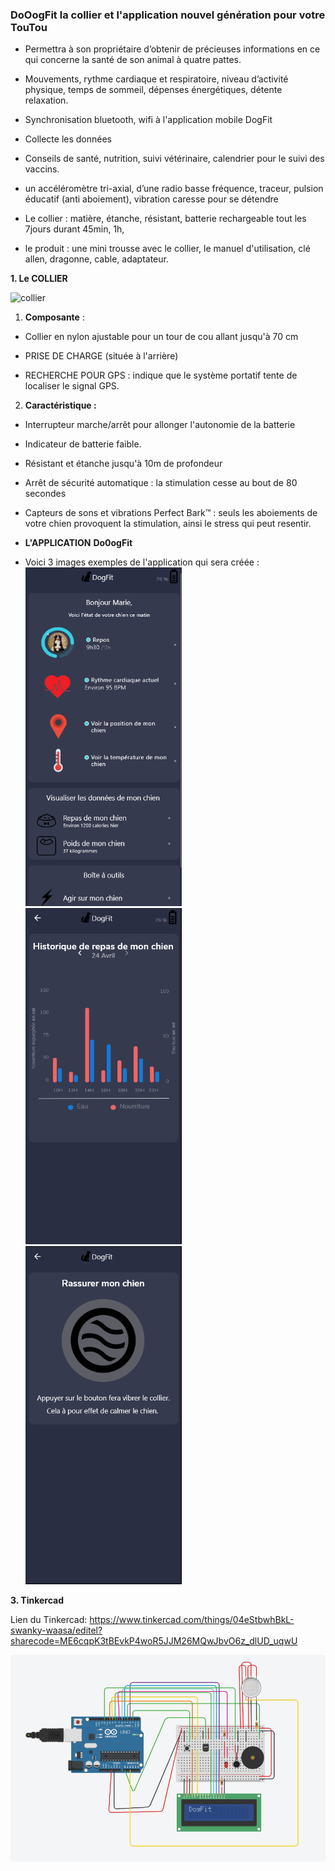 ### DoOogFit la collier et l'application nouvel génération pour votre TouTou ##

- Permettra à son propriétaire d’obtenir de précieuses informations en ce qui concerne la santé de son animal à quatre pattes.

- Mouvements, rythme cardiaque et respiratoire, niveau d’activité physique, temps de sommeil, dépenses énergétiques, détente relaxation.

- Synchronisation bluetooth, wifi à l'application mobile DogFit
- Collecte les données
- Conseils de santé, nutrition, suivi vétérinaire, calendrier pour le suivi des vaccins.
- un accéléromètre tri-axial, d’une radio basse fréquence, traceur, pulsion éducatif (anti aboiement), vibration caresse pour se détendre
- Le collier : matière, étanche, résistant, batterie rechargeable tout les 7jours durant 45min, 1h, 

- le produit : une mini trousse avec le collier, le manuel d'utilisation, clé allen, dragonne, cable, adaptateur. 

**1.  Le COLLIER**

![collier](https://user-images.githubusercontent.com/37441518/85844797-9d031a80-b7a3-11ea-8f35-d7946d3c39d0.JPG)

1. **Composante** : </br>

-  Collier en nylon ajustable pour un tour de cou allant jusqu'à 70 cm

- PRISE DE CHARGE (située à l'arrière)

- RECHERCHE POUR GPS : indique que le système portatif tente de localiser le signal GPS.

2. **Caractéristique  :**

- Interrupteur marche/arrêt pour allonger l'autonomie de la batterie

- Indicateur de batterie faible.

- Résistant et étanche jusqu'à 10m de profondeur

- Arrêt de sécurité automatique : la stimulation cesse au bout de 80 secondes

- Capteurs de sons et vibrations Perfect Bark™ : seuls les aboiements de votre chien provoquent la stimulation, ainsi le stress qui peut resentir.

- **L'APPLICATION**  **Do0ogFit**

- Voici 3 images exemples de l'application qui sera créée :  
<img src="https://github.com/mbelala/IOT/blob/master/application/accueil.PNG" width="250" /><img src="https://github.com/mbelala/IOT/blob/master/application/histo_repas.PNG" width="250" /><img src="https://github.com/mbelala/IOT/blob/master/application/rassurer_mon_chien.PNG" width="250" />



**3.  Tinkercad**

Lien du Tinkercad: https://www.tinkercad.com/things/04eStbwhBkL-swanky-waasa/editel?sharecode=ME6cqpK3tBEvkP4woR5JJM26MQwJbvO6z_dlUD_uqwU

<img src="https://github.com/mbelala/IOT/blob/master/images/Trinker_on.png"/>
